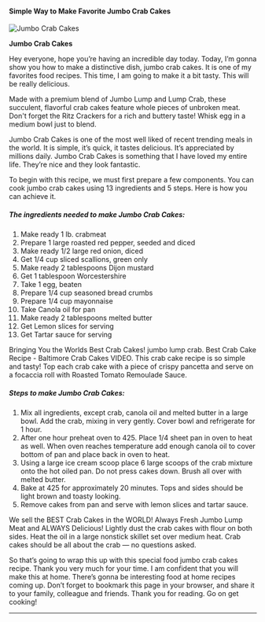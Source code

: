             

#### Simple Way to Make Favorite Jumbo Crab Cakes

![Jumbo Crab Cakes](https://img-global.cpcdn.com/recipes/7d2a9b667e3c91c0/751x532cq70/jumbo-crab-cakes-recipe-main-photo.jpg)

**Jumbo Crab Cakes**

Hey everyone, hope you’re having an incredible day today. Today, I’m gonna show you how to make a distinctive dish, jumbo crab cakes. It is one of my favorites food recipes. This time, I am going to make it a bit tasty. This will be really delicious.

Made with a premium blend of Jumbo Lump and Lump Crab, these succulent, flavorful crab cakes feature whole pieces of unbroken meat. Don't forget the Ritz Crackers for a rich and buttery taste! Whisk egg in a medium bowl just to blend.

Jumbo Crab Cakes is one of the most well liked of recent trending meals in the world. It is simple, it’s quick, it tastes delicious. It’s appreciated by millions daily. Jumbo Crab Cakes is something that I have loved my entire life. They’re nice and they look fantastic.

To begin with this recipe, we must first prepare a few components. You can cook jumbo crab cakes using 13 ingredients and 5 steps. Here is how you can achieve it.

##### The ingredients needed to make Jumbo Crab Cakes:

1.  Make ready 1 lb. crabmeat
2.  Prepare 1 large roasted red pepper, seeded and diced
3.  Make ready 1/2 large red onion, diced
4.  Get 1/4 cup sliced scallions, green only
5.  Make ready 2 tablespoons Dijon mustard
6.  Get 1 tablespoon Worcestershire
7.  Take 1 egg, beaten
8.  Prepare 1/4 cup seasoned bread crumbs
9.  Prepare 1/4 cup mayonnaise
10.  Take Canola oil for pan
11.  Make ready 2 tablespoons melted butter
12.  Get Lemon slices for serving
13.  Get Tartar sauce for serving

Bringing You the Worlds Best Crab Cakes! jumbo lump crab. Best Crab Cake Recipe - Baltimore Crab Cakes VIDEO. This crab cake recipe is so simple and tasty! Top each crab cake with a piece of crispy pancetta and serve on a focaccia roll with Roasted Tomato Remoulade Sauce.

##### Steps to make Jumbo Crab Cakes:

1.  Mix all ingredients, except crab, canola oil and melted butter in a large bowl. Add the crab, mixing in very gently. Cover bowl and refrigerate for 1 hour.
2.  After one hour preheat oven to 425. Place 1/4 sheet pan in oven to heat as well. When oven reaches temperature add enough canola oil to cover bottom of pan and place back in oven to heat.
3.  Using a large ice cream scoop place 6 large scoops of the crab mixture onto the hot oiled pan. Do not press cakes down. Brush all over with melted butter.
4.  Bake at 425 for approximately 20 minutes. Tops and sides should be light brown and toasty looking.
5.  Remove cakes from pan and serve with lemon slices and tartar sauce.

We sell the BEST Crab Cakes in the WORLD! Always Fresh Jumbo Lump Meat and ALWAYS Delicious! Lightly dust the crab cakes with flour on both sides. Heat the oil in a large nonstick skillet set over medium heat. Crab cakes should be all about the crab — no questions asked.

So that’s going to wrap this up with this special food jumbo crab cakes recipe. Thank you very much for your time. I am confident that you will make this at home. There’s gonna be interesting food at home recipes coming up. Don’t forget to bookmark this page in your browser, and share it to your family, colleague and friends. Thank you for reading. Go on get cooking!

* * *